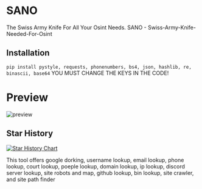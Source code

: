 # SANO
The Swiss Army Knife For All Your Osint Needs.
SANO - Swiss-Army-Knife-Needed-For-Osint

## Installation

```pip install pystyle, requests, phonenumbers, bs4, json, hashlib, re, binascii, base64```
YOU MUST CHANGE THE KEYS IN THE CODE!

# Preview
![preview](https://github.com/scarlmao/SANO/blob/main/image.png)

## Star History

[![Star History Chart](https://api.star-history.com/svg?repos=scarlmao/SANO&type=Date)](https://star-history.com/#scarlmao/SANO&Date)

This tool offers google dorking, username lookup, email lookup, phone lookup, court lookup, poeple lookup, domain lookup, ip lookup, discord server lookup, site robots and map, github lookup, bin lookup, site crawler, and site path finder
